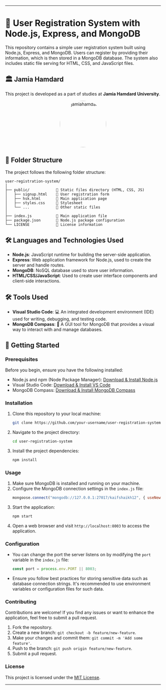 
---

# 📝 User Registration System with Node.js, Express, and MongoDB

This repository contains a simple user registration system built using Node.js, Express, and MongoDB. Users can register by providing their information, which is then stored in a MongoDB database. The system also includes static file serving for HTML, CSS, and JavaScript files.

## 🏛️ Jamia Hamdard

This project is developed as a part of studies at **Jamia Hamdard University**.<p align="center">
  <p align="center">
  <img style="border-radius: 50%;" width="150" alt="jamiahamdard" src="https://github.com/kaif21-cmd/form-validation/assets/85302180/772f5dda-0ff9-4efa-83bd-838090197c13">
</p>




## 📂 Folder Structure

The project follows the following folder structure:

```
user-registration-system/
│
├── public/            📁 Static files directory (HTML, CSS, JS)
│   ├── signup.html    📄 User registration form
│   ├── hsk.html       📄 Main application page
│   ├── styles.css     📄 Stylesheet
│   └── ...            📂 Other static files
│
├── index.js           📄 Main application file
├── package.json       📄 Node.js package configuration
└── LICENSE            📄 License information
```

## 🛠️ Languages and Technologies Used

- **Node.js**: JavaScript runtime for building the server-side application.
- **Express**: Web application framework for Node.js, used to create the server and handle routes.
- **MongoDB**: NoSQL database used to store user information.
- **HTML/CSS/JavaScript**: Used to create user interface components and client-side interactions.

## 🛠️ Tools Used

- **Visual Studio Code**: 💻 An integrated development environment (IDE) used for writing, debugging, and testing code.
- **MongoDB Compass**: 🧭 A GUI tool for MongoDB that provides a visual way to interact with and manage databases.

## 🚀 Getting Started

### Prerequisites

Before you begin, ensure you have the following installed:
- Node.js and npm (Node Package Manager): [Download & Install Node.js](https://nodejs.org/)
- Visual Studio Code: [Download & Install VS Code](https://code.visualstudio.com/)
- MongoDB Compass: [Download & Install MongoDB Compass](https://www.mongodb.com/products/compass)

### Installation

1. Clone this repository to your local machine:
   ```sh
   git clone https://github.com/your-username/user-registration-system.git
   ```
2. Navigate to the project directory:
   ```sh
   cd user-registration-system
   ```
3. Install the project dependencies:
   ```sh
   npm install
   ```

### Usage

1. Make sure MongoDB is installed and running on your machine.
2. Configure the MongoDB connection settings in the `index.js` file:
   ```javascript
   mongoose.connect("mongodb://127.0.0.1:27017/kaifshaikh12", { useNewUrlParser: true, useUnifiedTopology: true })
   ```
3. Start the application:
   ```sh
   npm start
   ```
4. Open a web browser and visit `http://localhost:8003` to access the application.

### Configuration

- You can change the port the server listens on by modifying the `port` variable in the `index.js` file:
   ```javascript
   const port = process.env.PORT || 8003;
   ```
- Ensure you follow best practices for storing sensitive data such as database connection strings. It's recommended to use environment variables or configuration files for such data.

### Contributing

Contributions are welcome! If you find any issues or want to enhance the application, feel free to submit a pull request.
1. Fork the repository.
2. Create a new branch: `git checkout -b feature/new-feature`.
3. Make your changes and commit them: `git commit -m 'Add some feature'`.
4. Push to the branch: `git push origin feature/new-feature`.
5. Submit a pull request.


### License

This project is licensed under the [MIT License](LICENSE).

---
